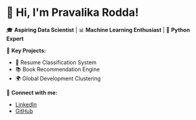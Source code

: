 # 👋 Hi, I'm Pravalika Rodda!  

🎓 **Aspiring Data Scientist** | 📊 **Machine Learning Enthusiast** | 🐍 **Python Expert**  

🔹 **Key Projects:**  
- 📝 Resume Classification System  
- 📚 Book Recommendation Engine  
- 🌍 Global Development Clustering  

🔗 **Connect with me:**  
- [LinkedIn](https://www.linkedin.com/in/pravalika-rodda-764583273)  
- [GitHub](https://github.com/Pravalika-hub-spec)  
